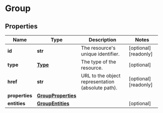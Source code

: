 # Group

## Properties
| Name | Type | Description | Notes |
| ------------ | ------------- | ------------- | ------------- |
| **id** | **str** | The resource&#39;s unique identifier. | [optional] [readonly]  |
| **type** | [**Type**](Type.md) | The type of the resource. | [optional]  |
| **href** | **str** | URL to the object representation (absolute path). | [optional] [readonly]  |
| **properties** | [**GroupProperties**](GroupProperties.md) |  |  |
| **entities** | [**GroupEntities**](GroupEntities.md) |  | [optional]  |


